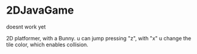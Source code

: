 # 2DJavaGame
doesnt work yet

2D platformer, with a Bunny.
u can jump pressing "z",
with "x" u change the tile color, which enables collision.
